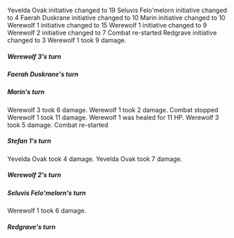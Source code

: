 Yevelda Ovak initiative changed to 19
Seluvis Felo'melorn initiative changed to 4
Faerah Duskrane initiative changed to 10
Marin initiative changed to 10
Werewolf 1 initiative changed to 15
Werewolf 1 initiative changed to 9
Werewolf 2 initiative changed to 7
Combat re-started
Redgrave initiative changed to 3
Werewolf 1 took 9 damage.
##### Werewolf 3's turn
##### Faerah Duskrane's turn
##### Marin's turn
Werewolf 3 took 6 damage.
Werewolf 1 took 2 damage.
Combat stopped
Werewolf 1 took 11 damage.
Werewolf 1 was healed for 11 HP.
Werewolf 3 took 5 damage.
Combat re-started
##### Stefan 1's turn
Yevelda Ovak took 4 damage.
Yevelda Ovak took 7 damage.
##### Werewolf 2's turn
##### Seluvis Felo'melorn's turn
Werewolf 1 took 6 damage.
##### Redgrave's turn
